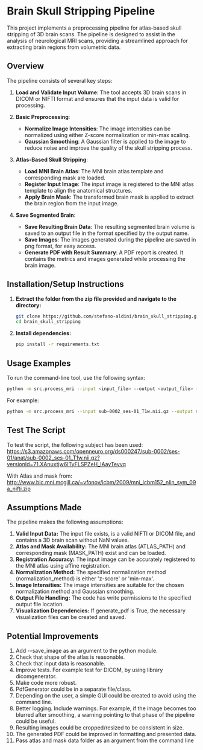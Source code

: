 # Brain Skull Stripping Pipeline

This project implements a preprocessing pipeline for atlas-based skull stripping of 3D brain scans. The pipeline is designed to assist in the analysis of neurological MRI scans, providing a streamlined approach for extracting brain regions from volumetric data.

## Overview

The pipeline consists of several key steps:

1.  **Load and Validate Input Volume**: The tool accepts 3D brain scans in DICOM or NIFTI format and ensures that the input data is valid for processing.

2.  **Basic Preprocessing**:
    *   **Normalize Image Intensities**: The image intensities can be normalized using either Z-score normalization or min-max scaling.
    *   **Gaussian Smoothing**: A Gaussian filter is applied to the image to reduce noise and improve the quality of the skull stripping process.

3.  **Atlas-Based Skull Stripping**:
    *   **Load MNI Brain Atlas**: The MNI brain atlas template and corresponding mask are loaded.
    *   **Register Input Image**: The input image is registered to the MNI atlas template to align the anatomical structures.
    *   **Apply Brain Mask**: The transformed brain mask is applied to extract the brain region from the input image.

4.  **Save Segmented Brain**:
    *   **Save Resulting Brain Data**: The resulting segmented brain volume is saved to an output file in the format specified by the output name.
    *   **Save Images**: The images generated during the pipeline are saved in png format, for easy access.
    *   **Generate PDF with Result Summary**: A PDF report is created. It contains the metrics and images generated while processing the brain image.

## Installation/Setup Instructions

1.  **Extract the folder from the zip file provided and navigate to the directory:**

    ```bash
    git clone https://github.com/stefano-aldini/brain_skull_stripping.git
    cd brain_skull_stripping
    ```


2.  **Install dependencies:**

    ```bash
    pip install -r requirements.txt
    ```

## Usage Examples

To run the command-line tool, use the following syntax:

```bash
python -m src.process_mri --input <input_file> --output <output_file> --sigma <smoothing_parameter> --normalization_method <normalization_method> --generate_pdf
```

For example:

```bash
python -m src.process_mri --input sub-0002_ses-01_T1w.nii.gz --output sub-0002_ses-0001_T1w_defaced_out.nii.gz --sigma 1.5 --normalization_method z-score --generate_pdf
```

## Test The Script

To test the script, the following subject has been used:
https://s3.amazonaws.com/openneuro.org/ds000247/sub-0002/ses-01/anat/sub-0002_ses-01_T1w.nii.gz?versionId=71.XAnuxtjw6ITyFLSPZeH_lAayTeyvq

With Atlas and mask from:
http://www.bic.mni.mcgill.ca/~vfonov/icbm/2009/mni_icbm152_nlin_sym_09a_nifti.zip



## Assumptions Made

The pipeline makes the following assumptions:

1. **Valid Input Data:** The input file exists, is a valid NIFTI or DICOM file, and contains a 3D brain scan without NaN values.
2. **Atlas and Mask Availability:** The MNI brain atlas (ATLAS_PATH) and corresponding mask (MASK_PATH) exist and can be loaded.
3. **Registration Accuracy:** The input image can be accurately registered to the MNI atlas using affine registration.
4. **Normalization Method:** The specified normalization method (normalization_method) is either 'z-score' or 'min-max'.
5. **Image Intensities:** The image intensities are suitable for the chosen normalization method and Gaussian smoothing.
6. **Output File Handling:** The code has write permissions to the specified output file location.
7. **Visualization Dependencies:** If generate_pdf is True, the necessary visualization files can be created and saved.

## Potential Improvements

1. Add --save_image as an argument to the python module.
2. Check that shape of the atlas is reasonable.
3. Check that input data is reasonable.
4. Improve tests. For example test for DICOM, by using library dicomgenerator.
5. Make code more robust.
6. PdfGenerator could be in a separate file/class.
7. Depending on the user, a simple GUI could be created to avoid using the command line.
8. Better logging. Include warnings. For example, if the image becomes too blurred after smoothing, a warning pointing to that phase of the pipeline could be useful.
9. Resulting images could be cropped/resized to be consistent in size.
10. The generated PDF could be improved in formatting and presented data.
11. Pass atlas and mask data folder as an argument from the command line